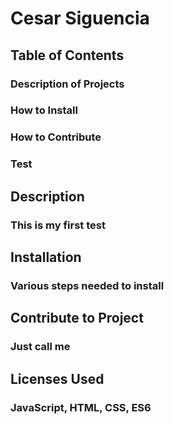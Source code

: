 
# Cesar Siguencia

## Table of Contents
### Description of Projects
### How to Install
### How to Contribute
### Test

## Description 
### This is my first test

## Installation
### Various steps needed to install

## Contribute to Project
### Just call me

## Licenses Used
### JavaScript, HTML, CSS, ES6
    
